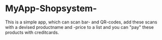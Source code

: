# MyApp-Shopsystem-
This is a simple app, which can scan bar- and QR-codes, add these scans with a devised productname and -price to a list 
and you can "pay" these products with creditcards.

